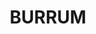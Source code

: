 ---
lastmod: '2025-04-06T06:05:21+00:00'
latitude: -25.266279
layout: suburb
longitude: 152.568678
postcode: '4659'
state: QLD
title: BURRUM
url: /qld/burrum/
---